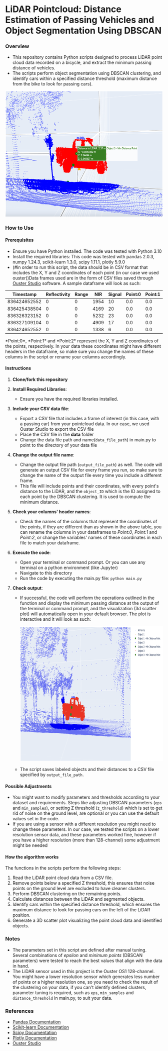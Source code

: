 # LiDAR Pointcloud: Distance Estimation of Passing Vehicles and Object Segmentation Using DBSCAN
### Overview
- This repository contains Python scripts designed to process LiDAR point cloud data recorded on a bicycle, and extract the minimum passing distance of vehicles.
- The scripts perform object segmentation using DBSCAN clustering, and identify cars within a specified distance threshold (maximum distance from the bike to look for passing cars). 
<p align="center">
  <img src="Figures/header_sc.png" alt="Scatter plot" width="550" height="400">
</p>



### How to Use

#### Prerequisites
- Ensure you have Python installed. The code was tested with Python 3.10
- Install the required libraries:
This code was tested with pandas 2.0.3, numpy 1.24.3, scikit-learn 1.3.0, scipy 1.11.1, plotly 5.9.0
- (#in order to run this script, the data should be in CSV format that includes the X, Y and Z coordinates of each point (in our case we used ouster))Data frames used are in the form of CSV files saved through [Ouster Studio](https://ouster.com/products/software/ouster-studio) software. A sample dataframe will look as such:
<div align="center">

| Timestamp      | Reflectivity | Range | NIR  | Signal | Point:0 | Point:1 | Point:2 |
|----------------|--------------|-------|------|--------|---------|---------|---------|
| 836424652552   | 0            | 0     | 1954 | 10     | 0.0     | 0.0     | 0.0     |
| 836425438504   | 0            | 0     | 4169 | 20     | 0.0     | 0.0     | 0.0     |
| 836326323152   | 0            | 0     | 5232 | 23     | 0.0     | 0.0     | 0.0     |
| 836327109104   | 0            | 0     | 4909 | 17     | 0.0     | 0.0     | 0.0     |
| 836424652552   | 0            | 0     | 1338 | 6      | 0.0     | 0.0     | 0.0     |
</div>
*Point:0*, *Point:1* and *Point:2* represent the X, Y and Z coordinates of the points, respectively. In your data these coordinates might have different headers in the dataframe, so make sure you change the names of these columns in the script or rename your columns accordingly. 


#### Instructions
1. **Clone/fork this repository**

2. **Install Required Libraries**:

     - Ensure you have the required libraries installed. 

3. **Include your CSV data file**:
    - Export a CSV file that includes a frame of interest (in this case, with a passing car) from your pointcloud data. In our case, we used Ouster Studio to export the CSV file
    - Place the CSV file in the **data** folder
    - Change the data file path and name(`data_file_path`) in main.py to point to the directory of your data file

4. **Change the output file name**:
    - Change the output file path (`output_file_path`) as well. The code will generate an output CSV file for every frame you run, so make sure to change the name of the output file every time you include a different frame. 
    - This file will include points and their coordinates, with every point's distance to the LiDAR, and the `object_ID` which is the ID assigned to each point by the DBSCAN clustering. It is used to compute the minimum distance.

5. **Check your columns' header names**:
    - Check the names of the columns that represent the coordinates of the points, if they are different than as shown in the above table, you can rename the columns in your dataframes to *Point:0*, *Point:1* and *Point:2*, or change the variables' names of these coordinates in each file to match your dataframe.

6. **Execute the code**:

    - Open your terminal or command prompt. Or you can use any terminal on a python environment (like Jupyter)
    - Navigate to this directory
    - Run the code by executing the main.py file:
    `python main.py`

6. **Check output**:
    
    - If successful, the code will perform the operations outlined in the function and display the minimum passing distance at the output of the terminal or command prompt, and the visualization (3d scatter plot) will automatically open in your default browser. The plot is interactive and it will look as such:
      <p align="center">
      <img src="Figures/Pointcloud.png" alt="Point cloud" width="650" height="430">
      </p>

    - The script saves labeled objects and their distances to a CSV file specified by `output_file_path`.

#### Possible Adjustments

- You might want to modify parameters and thresholds according to your dataset and requirements. Steps like adjusting DBSCAN parameters (`eps` and `min_samples`), or setting Z threshold (`z_threshold`) which is set to get rid of noise on the ground level, are optional or you can use the default values set in the code.
- If you are using a sensor with a different resolution you might need to change these parameters. In our case, we tested the scripts on a lower resolution sensor data, and these parameters worked fine, however if you have a higher resolution (more than 128-channel) some adjustment might be needed

#### How the algorithm works

The functions in the scripts perform the following steps:
1. Read the LiDAR point cloud data from a CSV file.
2. Remove points below a specified Z threshold, this ensures that noise points on the ground level are excluded to have cleaner clusters.
3. Perform DBSCAN clustering on the remaining points.
4. Calculate distances between the LiDAR and segmented objects.
5. Identify cars within the specified distance threshold, which ensures the maximum distance to look for passing cars on the left of the LiDAR position.
6. Generate a 3D scatter plot visualizing the point cloud data and identified objects.

### Notes

- The parameters set in this script are defined after manual tuning. Several combinations of *epsilon* and *minimum points* (DBSCAN parameters) were tested to reach the best values that align with the data in hand.  
- The LiDAR sensor used in this project is the Ouster OS1 128-channel. You might have a lower resolution sensor which generates less number of points or a higher resolution one, so you need to check the result of the clustering on your data, if you can't identify defined clusters, parameter tuning is required, such as `eps`, `min_samples` and `distance_threshold` in main.py, to suit your data. 

### References

- [Pandas Documentation](https://pandas.pydata.org/pandas-docs/stable/index.html)
- [Scikit-learn Documentation](https://scikit-learn.org/stable/documentation.html)
- [Scipy Documentation](https://docs.scipy.org/doc/)
- [Plotly Documentation](https://plotly.com/python/)
- [Ouster Studio](https://ouster.com/products/software/ouster-studio)


